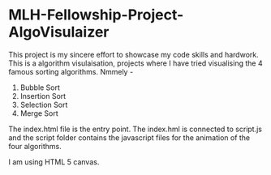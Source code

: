 # MLH-Fellowship-Project-AlgoVisulaizer


This project is my sincere effort to showcase my code skills and hardwork. This is a algorithm visulaisation, projects where I have tried visualising the 4 famous sorting algorithms. Nmmely -
1. Bubble Sort
2. Insertion Sort
3. Selection Sort
4. Merge Sort

The index.html file is the entry point. The index.hml is connected to script.js and the script folder contains the javascript files for the animation of the four algorithms.

I am using HTML 5 canvas. 
